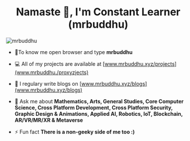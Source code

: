
<h1 align="center">Namaste 🙏, I'm Constant Learner (mrbuddhu)</h1>



<p align="left"> <img src="https://komarev.com/ghpvc/?username=mrbuddhu" alt="mrbuddhu" /> </p>

- 👨‍To know me open browser and type **mrbuddhu**

- 💻 All of my projects are available at [www.mrbuddhu.xyz/projects](www.mrbuddhu./proxyzjects)

- 📝 I regulary write blogs on [www.mrbuddhu.xyz/blogs](www.mrbuddhu.xyz/blogs)

- 💬 Ask me about **Mathematics, Arts, General Studies, Core Computer Science, Cross Platform Development, Cross Platform Security, Graphic Design & Animations, Applied AI, Robotics, IoT, Blockchain, AR/VR/MR/XR & Metaverse**

- ⚡ Fun fact **There is a non-geeky side of me too :)**

